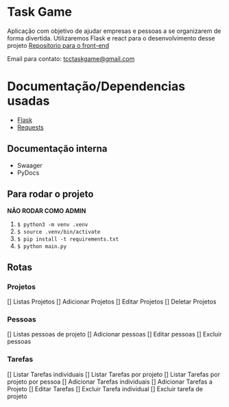 # Task Game 
Aplicação com objetivo de ajudar empresas e pessoas a se organizarem de forma divertida.
Utilizaremos Flask e react para o desenvolvimento desse projeto
[Repositorio para o front-end](https://github.com/Task-Game/task-game-front)

Email para contato: [tcctaskgame@gmail.com](tcctaskgame@gmail.com)

# Documentação/Dependencias usadas
- [Flask](https://flask.palletsprojects.com/en/1.1.x)
- [Requests](https://requests.readthedocs.io/en/master/)

## Documentação interna
- Swaager
- PyDocs

## Para rodar o projeto

**NÃO RODAR COMO ADMIN**
1. ```$ python3 -m venv .venv```
2. ```$ source .venv/bin/activate```
3. ```$ pip install -t requirements.txt```
4. ```$ python main.py```

## Rotas
### Projetos
[] Listas Projetos
[] Adicionar Projetos
[] Editar Projetos
[] Deletar Projetos

### Pessoas
[] Listas pessoas de projeto
[] Adicionar pessoas
[] Editar pessoas
[] Excluir pessoas


### Tarefas
[] Listar Tarefas individuais
[] Listar Tarefas por projeto
[] Listar Tarefas por projeto por pessoa
[] Adicionar Tarefas individuais
[] Adicionar Tarefas a Projeto
[] Editar Tarefas
[] Excluir Tarefa individual
[] Excluir tarefa de projeto
